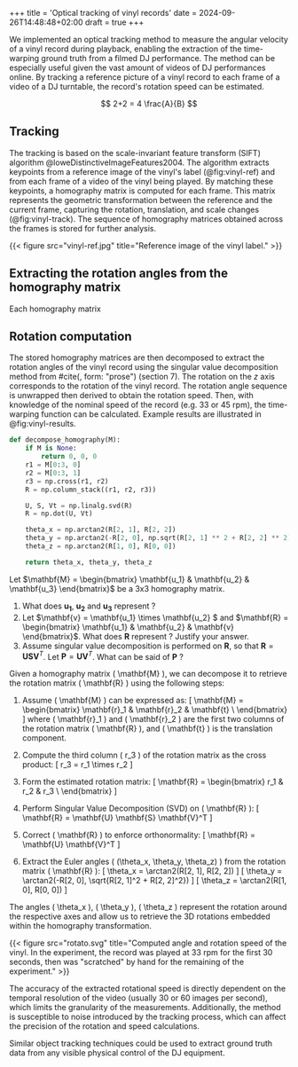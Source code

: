 +++
title = 'Optical tracking of vinyl records'
date = 2024-09-26T14:48:48+02:00
draft = true
+++

We implemented an optical tracking method to measure the angular velocity of a vinyl record during playback, enabling the extraction of the time-warping ground truth from a filmed DJ performance. The method can be especially useful given the vast amount of videos of DJ performances online. By tracking a reference picture of a vinyl record to each frame of a video of a DJ turntable, the record's rotation speed can be estimated.

$$ 2+2 = 4 \frac{A}{B} $$

## Tracking

The tracking is based on the scale-invariant feature transform (SIFT) algorithm @loweDistinctiveImageFeatures2004. The algorithm extracts keypoints from a reference image of the vinyl's label (@fig:vinyl-ref) and from each frame of a video of the vinyl being played. By matching these keypoints, a homography matrix is computed for each frame. This matrix represents the geometric transformation between the reference and the current frame, capturing the rotation, translation, and scale changes (@fig:vinyl-track). The sequence of homography matrices obtained across the frames is stored for further analysis.

{{< figure src="vinyl-ref.jpg" title="Reference image of the vinyl label." >}}


## Extracting the rotation angles from the homography matrix

Each homography matrix

## Rotation computation

The stored homography matrices are then decomposed to extract the rotation angles of the vinyl record using the singular value decomposition method from #cite(<faugerasMOTIONSTRUCTUREMOTION1988>, form: "prose") (section 7). The rotation on the $z$ axis corresponds to the rotation of the vinyl record. The rotation angle sequence is unwrapped then derived to obtain the rotation speed. Then, with knowledge of the nominal speed of the record (e.g. 33 or 45 rpm), the time-warping function can be calculated. Example results are illustrated in @fig:vinyl-results.

```python
def decompose_homography(M):
    if M is None:
        return 0, 0, 0
    r1 = M[0:3, 0]
    r2 = M[0:3, 1]
    r3 = np.cross(r1, r2)
    R = np.column_stack((r1, r2, r3))

    U, S, Vt = np.linalg.svd(R)
    R = np.dot(U, Vt)

    theta_x = np.arctan2(R[2, 1], R[2, 2])
    theta_y = np.arctan2(-R[2, 0], np.sqrt(R[2, 1] ** 2 + R[2, 2] ** 2))
    theta_z = np.arctan2(R[1, 0], R[0, 0])

    return theta_x, theta_y, theta_z
```

Let $\mathbf{M} = \begin{bmatrix} \mathbf{u_1} & \mathbf{u_2} & \mathbf{u_3} \end{bmatrix}$ be a 3x3 homography matrix.

1. What does $\mathbf{u_1}$, $\mathbf{u_2}$ and $\mathbf{u_3}$ represent ?
2. Let $\mathbf{v} = \mathbf{u_1} \times \mathbf{u_2} $ and $\mathbf{R} = \begin{bmatrix} \mathbf{u_1} & \mathbf{u_2} & \mathbf{v} \end{bmatrix}$. What does $\mathbf{R}$ represent ? Justify your answer.
3. Assume singular value decomposition is performed on $\mathbf{R}$, so that $\mathbf{R} = \mathbf{U} \mathbf{S} \mathbf{V}^T$. Let $\mathbf{P} = \mathbf{U} \mathbf{V}^T$. What can be said of $\mathbf{P}$ ?

Given a homography matrix \( \mathbf{M} \), we can decompose it to retrieve the rotation matrix \( \mathbf{R} \) using the following steps:

1. Assume \( \mathbf{M} \) can be expressed as:
   \[
   \mathbf{M} = \begin{bmatrix}
   \mathbf{r}\_1 & \mathbf{r}\_2 & \mathbf{t} \\
   \end{bmatrix}
   \]
   where \( \mathbf{r}\_1 \) and \( \mathbf{r}\_2 \) are the first two columns of the rotation matrix \( \mathbf{R} \), and \( \mathbf{t} \) is the translation component.

2. Compute the third column \( r_3 \) of the rotation matrix as the cross product:
   \[
   r_3 = r_1 \times r_2
   \]

3. Form the estimated rotation matrix:
   \[
   \mathbf{R} = \begin{bmatrix}
   r_1 & r_2 & r_3 \\
   \end{bmatrix}
   \]

4. Perform Singular Value Decomposition (SVD) on \( \mathbf{R} \):
   \[
   \mathbf{R} = \mathbf{U} \mathbf{S} \mathbf{V}^T
   \]

5. Correct \( \mathbf{R} \) to enforce orthonormality:
   \[
   \mathbf{R} = \mathbf{U} \mathbf{V}^T
   \]

6. Extract the Euler angles \( (\theta_x, \theta_y, \theta_z) \) from the rotation matrix \( \mathbf{R} \):
   \[
   \theta_x = \arctan2(R[2, 1], R[2, 2])
   \]
   \[
   \theta_y = \arctan2(-R[2, 0], \sqrt{R[2, 1]^2 + R[2, 2]^2})
   \]
   \[
   \theta_z = \arctan2(R[1, 0], R[0, 0])
   \]

The angles \( \theta_x \), \( \theta_y \), \( \theta_z \) represent the rotation around the respective axes and allow us to retrieve the 3D rotations embedded within the homography transformation.

{{< figure src="rotato.svg" title="Computed angle and rotation speed of the vinyl. In the experiment, the record was played at 33 rpm for the first 30 seconds, then was \"scratched\" by hand for the remaining of the experiment." >}}

The accuracy of the extracted rotational speed is directly dependent on the temporal resolution of the video (usually 30 or 60 images per second), which limits the granularity of the measurements. Additionally, the method is susceptible to noise introduced by the tracking process, which can affect the precision of the rotation and speed calculations.

Similar object tracking techniques could be used to extract ground truth data from any visible physical control of the DJ equipment.
